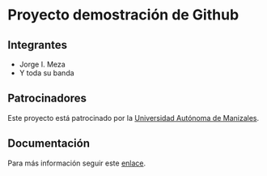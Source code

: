 # Proyecto demostración de Github

## Integrantes

- Jorge I. Meza
- Y toda su banda

## Patrocinadores

Este proyecto está patrocinado por la [Universidad Autónoma de Manizales](https://www.autonoma.edu.co/).

## Documentación

Para más información seguir este [enlace](docs/metodologia.md).